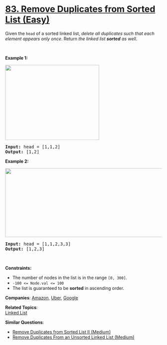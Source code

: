 # [83. Remove Duplicates from Sorted List (Easy)](https://leetcode.com/problems/remove-duplicates-from-sorted-list)

<p>Given the <code>head</code> of a sorted linked list, <em>delete all duplicates such that each element appears only once</em>. Return <em>the linked list <strong>sorted</strong> as well</em>.</p>
<p>&nbsp;</p>
<p><strong class="example">Example 1:</strong></p>
<img alt="" src="https://assets.leetcode.com/uploads/2021/01/04/list1.jpg" style="width: 302px; height: 242px;">
<pre><strong>Input:</strong> head = [1,1,2]
<strong>Output:</strong> [1,2]
</pre>
<p><strong class="example">Example 2:</strong></p>
<img alt="" src="https://assets.leetcode.com/uploads/2021/01/04/list2.jpg" style="width: 542px; height: 222px;">
<pre><strong>Input:</strong> head = [1,1,2,3,3]
<strong>Output:</strong> [1,2,3]
</pre>
<p>&nbsp;</p>
<p><strong>Constraints:</strong></p>
<ul>
	<li>The number of nodes in the list is in the range <code>[0, 300]</code>.</li>
	<li><code>-100 &lt;= Node.val &lt;= 100</code></li>
	<li>The list is guaranteed to be <strong>sorted</strong> in ascending order.</li>
</ul>

**Companies**:
[Amazon](https://leetcode.com/company/amazon), [Uber](https://leetcode.com/company/uber), [Google](https://leetcode.com/company/google)

**Related Topics**:  
[Linked List](https://leetcode.com/tag/linked-list/)

**Similar Questions**:

- [Remove Duplicates from Sorted List II (Medium)](https://leetcode.com/problems/remove-duplicates-from-sorted-list-ii/)
- [Remove Duplicates From an Unsorted Linked List (Medium)](https://leetcode.com/problems/remove-duplicates-from-an-unsorted-linked-list/)
